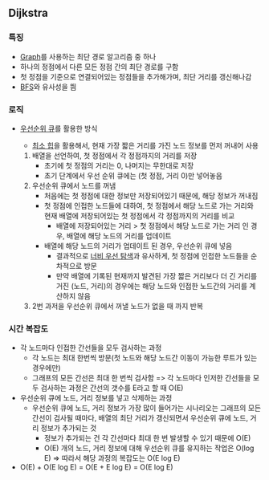 ## Dijkstra

### 특징

- [Graph](https://github.com/Soujiro-a/TIL/tree/main/Data%20Structure)를 사용하는 최단 경로 알고리즘 중 하나
- 하나의 정점에서 다른 모든 정점 간의 최단 경로를 구함
- 첫 정점을 기준으로 연결되어있는 정점들을 추가해가며, 최단 거리를 갱신해나감
- [BFS](https://github.com/Soujiro-a/TIL/blob/main/Data%20Structure/Graph.md#%ED%83%90%EC%83%89-%EC%95%8C%EA%B3%A0%EB%A6%AC%EC%A6%98)와 유사성을 띔

### 로직

- [우선순위 큐](https://github.com/Soujiro-a/TIL/blob/main/Data%20Structure/Queue.md#priority-queue-%EC%9A%B0%EC%84%A0%EC%88%9C%EC%9C%84-%ED%81%90)를 활용한 방식

  - [최소 힙](https://github.com/Soujiro-a/TIL/blob/main/Data%20Structure/Heap.md)을 활용해서, 현재 가장 짧은 거리를 가진 노드 정보를 먼저 꺼내어 사용

  1. 배열을 선언하여, 첫 정점에서 각 정점까지의 거리를 저장
     - 초기에 첫 정점의 거리는 0, 나머지는 무한대로 저장
     - 초기 단계에서 우선 순위 큐에는 (첫 정점, 거리 0)만 넣어놓음
  2. 우선순위 큐에서 노드를 꺼냄
     - 처음에는 첫 정점에 대한 정보만 저장되어있기 때문에, 해당 정보가 꺼내짐
     - 첫 정점에 인접한 노드들에 대하여, 첫 정점에서 해당 노드로 가는 거리와 현재 배열에 저장되어있는 첫 정점에서 각 정점까지의 거리를 비교
       - 배열에 저장되어있는 거리 > 첫 정점에서 해당 노드로 가는 거리 인 경우, 배열에 해당 노드의 거리를 업데이트
     - 배열에 해당 노드의 거리가 업데이트 된 경우, 우선순위 큐에 넣음
       - 결과적으로 [너비 우선 탐색](https://github.com/Soujiro-a/TIL/blob/main/Data%20Structure/Graph.md#%ED%83%90%EC%83%89-%EC%95%8C%EA%B3%A0%EB%A6%AC%EC%A6%98)과 유사하게, 첫 정점에 인접한 노드들을 순차적으로 방문
       - 만약 배열에 기록된 현재까지 발견된 가장 짧은 거리보다 더 긴 거리를 거진 (노드, 거리)의 경우에는 해당 노드와 인접한 노드간의 거리를 계산하지 않음
  3. 2번 과저을 우선순위 큐에서 꺼낼 노드가 없을 때 까지 반복

### 시간 복잡도

- 각 노드마다 인접한 간선들을 모두 검사하는 과정
  - 각 노드는 최대 한번씩 방문(첫 노드와 해당 노드간 이동이 가능한 루트가 있는 경우에만)
  - 그래프의 모든 간선은 최대 한 번씩 검사함
    => 각 노드마다 인저한 간선들을 모두 검사하는 과정은 간선의 갯수를 E라고 할 때 O(E)
- 우선순위 큐에 노드, 거리 정보를 넣고 삭제하는 과정
  - 우선순위 큐에 노드, 거리 정보가 가장 많이 들어가는 시나리오는 그래프의 모든 간선이 검사될 때마다, 배열의 최단 거리가 갱신되면서 우선순위 큐에 노드, 거리 정보가 추가되는 것
    - 정보가 추가되는 건 각 간선마다 최대 한 번 발생할 수 있기 때문에 O(E)
    - O(E) 개의 노드, 거리 정보에 대해 우선순위 큐를 유지하는 작업은 O(log E)
      => 따라서 해당 과정의 복잡도는 O(E log E)
- O(E) + O(E log E) = O(E + E log E) = O(E log E)
